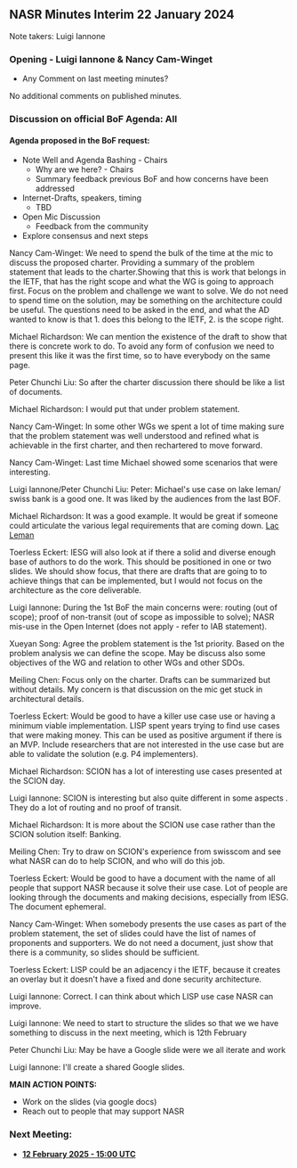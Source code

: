 ## NASR Minutes Interim 22 January 2024

Note takers: Luigi Iannone

### Opening - Luigi Iannone & Nancy Cam-Winget

- Any Comment on last meeting minutes?

No additional comments on published minutes.

### Discussion on official BoF Agenda: All

#### Agenda proposed in the BoF request:
- Note Well and Agenda Bashing - Chairs
    - Why are we here? - Chairs
    - Summary feedback previous BoF and how concerns have been addressed
- Internet-Drafts, speakers, timing
    - TBD 
- Open Mic Discussion
    - Feedback from the community
- Explore consensus and next steps


Nancy Cam-Winget: We need to spend the bulk of the time at the mic to discuss the proposed charter. Providing a summary of the problem statement that leads to the charter.Showing that this is work that belongs in the IETF, that has the right scope and what the WG is going to approach first. Focus on the problem and challenge we want to solve. We do not need to spend time on the solution, may be something on the architecture could be useful. The questions need to be asked in the end, and what the AD wanted to know is that 1. does this belong to the IETF, 2. is the scope right.

Michael Richardson: We can mention the existence of the draft to show that there is concrete work to do. To avoid any form of confusion we need to present this like it was the first time, so to have everybody on the same page.

Peter Chunchi Liu: So after the charter discussion there should be like a list of documents. 

Michael Richardson: I would put that under problem statement. 

Nancy Cam-Winget: In some other WGs we spent a lot of time making sure that the problem statement was well understood and refined what is achievable in the first charter, and then rechartered to move forward. 

Nancy Cam-Winget: Last time Michael showed some scenarios that were interesting.

Luigi Iannone/Peter Chunchi Liu: Peter: Michael's use case on lake leman/ swiss bank is a good one. It was liked by the audiences from the last BOF. 

Michael Richardson: It was a good example. It would be great if someone could articulate the various legal requirements that are coming down. [Lac Leman](https://docs.google.com/presentation/d/e/2PACX-1vSjENNIVVXL-kaY-bJ8pWEnHhkKhejVGaajuqUSjEXhKRf7LzyggRY-xXYs-2N6CP0uECjhqv28CRFS/pub?start=false&loop=false&delayms=3000&slide=id.g327cf7bb13b_0_0)

Toerless Eckert: IESG will also look at if there a solid and diverse enough base of authors to do the work. This should be positioned in one or two slides. We should show focus, that there are drafts that are going to to achieve things that can be implemented, but I would not focus on the architecture as the core deliverable.

Luigi Iannone: During the 1st BoF the main concerns were: routing (out of scope); proof of non-transit (out of scope as impossible to solve); NASR mis-use in the Open Internet (does not apply - refer to IAB statement).

Xueyan Song: Agree the problem statement is the 1st priority. Based on the problem analysis we can define the scope. May be discuss also some objectives of the WG and relation to other WGs and other SDOs.

Meiling Chen: Focus only on the charter. Drafts can be summarized but without details. My concern is that discussion on the mic get stuck in architectural details.

Toerless Eckert: Would be good to have a killer use case use or having a minimum viable implementation. LISP spent years trying to find use cases that were making money. This can be used as positive argument if there is an MVP. Include researchers that are not interested in the use case but are able to validate the solution (e.g. P4 implementers).

Michael Richardson: SCION has a lot of interesting use cases presented at the SCION day.

Luigi Iannone: SCION is interesting but also quite different in some aspects . They do a lot of routing and no proof of transit.

Michael Richardson: It is more about the SCION use case rather than the SCION solution itself: Banking.

Meiling Chen: Try to draw on SCION's experience from swisscom and see what NASR can do to help SCION, and who will do this job.

Toerless Eckert: Would be good to have a document with the name of all people that support NASR because it solve their use case. Lot of people are looking through the documents and making decisions, especially from IESG. The document ephemeral.

Nancy Cam-Winget: When somebody presents the use cases as part of the problem statement, the set of slides could have the list of names of proponents and supporters. We do not need a document, just show that there is a community, so slides should be sufficient.

Toerless Eckert: LISP could be an adjacency i the IETF, because it creates an overlay but it doesn't have a fixed and done security architecture.

Luigi Iannone: Correct. I can think about which LISP use case NASR can improve.

Luigi Iannone: We need to start to structure the slides so that we we have something to discuss in the next meeting, which is 12th February

Peter Chunchi Liu: May be have a Google slide were we all iterate and work

Luigi Iannone: I'll create a shared Google slides.

**MAIN ACTION POINTS:**
- Work on the slides (via google docs)
- Reach out to people that may support NASR

### Next Meeting:

- **[12 February 2025 - 15:00 UTC](https://www.worldtimebuddy.com/?qm=1&lid=2147714,1850147,1816670,2988507,100,5128581,5391959&h=100&date=2025-2-12&sln=15-16&hf=0)**
